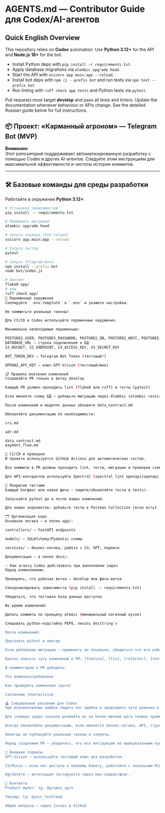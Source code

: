 # AGENTS.md — Contributor Guide для Codex/AI-агентов

## Quick English Overview

This repository relies on **Codex** automation. Use **Python 3.12+** for the API
and **Node.js 18+** for the bot.

- Install Python deps with `pip install -r requirements.txt`.
- Apply database migrations via `alembic upgrade head`.
- Start the API with `uvicorn app.main:app --reload`.
- Install bot deps with `npm ci --prefix bot` and run tests via
  `npm test --prefix bot`.
- Run linting with `ruff check app tests` and Python tests via `pytest`.

Pull requests must target **develop** and pass all tests and linters. Update the
documentation whenever behaviour or APIs change. See the detailed Russian guide
below for full instructions.

## 📦 Проект: «Карманный агроном» — Telegram Bot (MVP)

**Внимание:**  
Этот репозиторий поддерживает автоматизированную разработку с помощью Codex и других AI-агентов. Следуйте этим инструкциям для максимальной эффективности и чистоты истории коммитов.

---

## 🛠️ Базовые команды для среды разработки

Работайте в окружении **Python 3.12+**.

```bash
# Установка зависимостей
pip install -r requirements.txt

# Применить миграции
alembic upgrade head

# Запуск сервера (hot-reload)
uvicorn app.main:app --reload

# Запуск тестов
pytest

# Запуск Telegram‑бота
npm install --prefix bot
node bot/index.js

# Линтинг
flake8 app/
# или
ruff check app/
🔑 Переменные окружения
Скопируйте `.env.template` в `.env` и укажите настройки.

Не коммитьте реальные токены!

Для CI/CD и Codex используйте переменные окружения.

Минимально необходимые переменные:

POSTGRES_USER, POSTGRES_PASSWORD, POSTGRES_DB, POSTGRES_HOST, POSTGRES_PORT
DATABASE_URL — строка подключения к БД
S3_BUCKET, S3_ENDPOINT, S3_ACCESS_KEY, S3_SECRET_KEY

BOT_TOKEN_DEV — Telegram Bot Token (тестовый!)

OPENAI_API_KEY — ключ GPT‑Vision (тестовый/мок)

📋 Правила внесения изменений
Создавайте PR только в ветку develop

Каждый PR должен проходить lint (flake8 или ruff) и тесты (pytest)

Если меняете схему БД — добавьте миграцию через Alembic (alembic revision --autogenerate -m "desc")

После изменений в моделях данных обновите data_contract.md

Обновляйте документацию по необходимости:

srs.md

adr.md

data_contract.md
payment_flow.md

🚦 CI/CD и проверки
В проекте используется GitHub Actions для автоматических тестов.

Все коммиты в PR должны проходить lint, тесты, миграции и проверки схемы API (OpenAPI diff).

Для API-контрактов используйте Spectral (spectral lint openapi/openapi.yaml).

🧪 Покрытие тестами
Каждый багфикс или новая фича — пишите/обновляйте тесты в tests/.

Запускайте pytest до и после ваших изменений.

Для новых эндпоинтов: добавьте тесты в Postman Collection (если есть).

🗂️ Организация кода
Основная логика — в папке app/:

controllers/ — FastAPI endpoints

models/ — SQLAlchemy/Pydantic схемы

services/ — бизнес-логика, работа с S3, GPT, подписи

Документация — в папке docs/.

💡 Как агенту Codex действовать при выполнении задач
Перед изменениями:

Проверить, что рабочая ветка — develop или фича-ветка

Синхронизировать зависимости (pip install -r requirements.txt)

Убедиться, что тестовая база данных доступна

Во время изменений:

Делать коммиты по принципу atomic (минимальный логичный кусок)

Следовать python-кодстайлу PEP8, писать docstring'и

После изменений:

Прогонять pytest и линтер

Если добавлены миграции — применить их локально, убедиться что все работает

Кратко описать суть изменений в PR: [feature], [fix], [refactor], [test]

В комментарии к PR добавить:

Что изменено/добавлено

Как проверить изменения (шаги)

Связанные тикеты/issue

🕹️ Специальные указания для Codex
При возникновении ошибок пишите лог ошибки и предложите пути решения в PR/комментариях.

Для сложных задач сначала разбейте их на более мелкие шаги (можно прямо в PR).

Всегда обновляйте документацию, если меняется бизнес-логика, API, структура БД.

Никогда не публикуйте реальные токены и секреты.

Перед созданием PR — убедитесь, что все инструкции по вышеуказанным пунктам выполнены!

🔗 Внешние сервисы
GPT‑Vision — используйте тестовый ключ для разработки.

S3/Minio — если нет доступа к боевому бакету, работайте с локальным Minio.

AgroStore — интеграция тестируется через мок-сервис/флаг.

📢 Контакты
Product Owner: tg: @gromov_agro

Техлид: tg: @your_techlead

Общие вопросы — через Issues в GitHub

